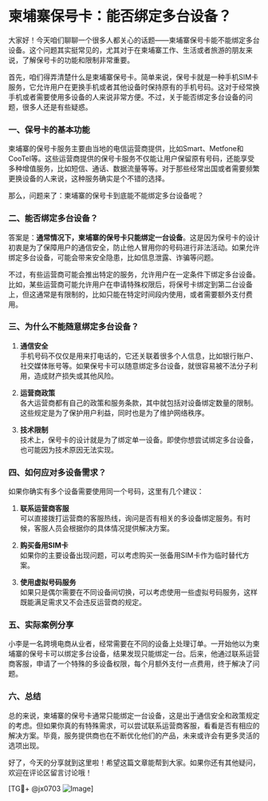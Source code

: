 # 柬埔寨保号卡：能否绑定多台设备？

大家好！今天咱们聊聊一个很多人都关心的话题——柬埔寨保号卡能不能绑定多台设备。这个问题其实挺常见的，尤其对于在柬埔寨工作、生活或者旅游的朋友来说，了解保号卡的功能和限制非常重要。

首先，咱们得弄清楚什么是柬埔寨保号卡。简单来说，保号卡就是一种手机SIM卡服务，它允许用户在更换手机或者其他设备时保持原有的手机号码。这对于经常换手机或者需要使用多设备的人来说非常方便。不过，关于能否绑定多台设备的问题，很多人还是有些疑惑。

### 一、保号卡的基本功能

柬埔寨的保号卡服务主要由当地的电信运营商提供，比如Smart、Metfone和CooTel等。这些运营商提供的保号卡服务不仅能让用户保留原有号码，还能享受多种增值服务，比如短信、通话、数据流量等等。对于那些经常出国或者需要频繁更换设备的人来说，这种服务确实是个不错的选择。

那么，问题来了：柬埔寨的保号卡到底能不能绑定多台设备呢？

### 二、能否绑定多台设备？

答案是：**通常情况下，柬埔寨的保号卡只能绑定一台设备**。这是因为保号卡的设计初衷是为了保障用户的通信安全，防止他人冒用你的号码进行非法活动。如果允许绑定多台设备，可能会带来安全隐患，比如信息泄露、诈骗等问题。

不过，有些运营商可能会推出特定的服务，允许用户在一定条件下绑定多台设备。比如，某些运营商可能允许用户在申请特殊权限后，将保号卡绑定到第二台设备上，但这通常是有限制的，比如只能在特定时间段内使用，或者需要额外支付费用。

### 三、为什么不能随意绑定多台设备？

1. **通信安全**  
   手机号码不仅仅是用来打电话的，它还关联着很多个人信息，比如银行账户、社交媒体账号等。如果保号卡可以随意绑定多台设备，就很容易被不法分子利用，造成财产损失或其他风险。

2. **运营商政策**  
   各大运营商都有自己的政策和服务条款，其中就包括对设备绑定数量的限制。这些规定是为了保护用户利益，同时也是为了维护网络秩序。

3. **技术限制**  
   技术上，保号卡的设计就是为了绑定单一设备。即使你想尝试绑定多台设备，也可能因为技术原因无法实现。

### 四、如何应对多设备需求？

如果你确实有多个设备需要使用同一个号码，这里有几个建议：

1. **联系运营商客服**  
   可以直接拨打运营商的客服热线，询问是否有相关的多设备绑定服务。有时候，客服人员会根据你的具体情况提供解决方案。

2. **购买备用SIM卡**  
   如果你的主要设备出现问题，可以考虑购买一张备用SIM卡作为临时替代方案。

3. **使用虚拟号码服务**  
   如果只是偶尔需要在不同设备间切换，可以考虑使用一些虚拟号码服务，这样既能满足需求又不会违反运营商的规定。

### 五、实际案例分享

小李是一名跨境电商从业者，经常需要在不同的设备上处理订单。一开始他以为柬埔寨的保号卡可以绑定多台设备，结果发现只能绑定一台。后来，他通过联系运营商客服，申请了一个特殊的多设备权限，每个月额外支付一点费用，终于解决了问题。

### 六、总结

总的来说，柬埔寨的保号卡通常只能绑定一台设备，这是出于通信安全和政策规定的考虑。但如果你真的有特殊需求，可以尝试联系运营商客服，看看是否有相应的解决方案。毕竟，服务提供商也在不断优化他们的产品，未来或许会有更多灵活的选项出现。

好了，今天的分享就到这里啦！希望这篇文章能帮到大家。如果你还有其他疑问，欢迎在评论区留言讨论哦！

[TG💪+ @jx0703 ![Image](https://github.com/user-attachments/assets/dbca1d08-cadb-493c-b0ec-ad6f7a83f270)]